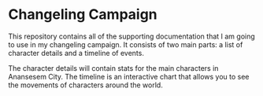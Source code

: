 Changeling Campaign
===================

This repository contains all of the supporting documentation that I am going to use in my changeling campaign. It consists of two main parts: a list of character details and a timeline of events.

The character details will contain stats for the main characters in Anansesem City. The timeline is an interactive chart that allows you to see the movements of characters around the world.

